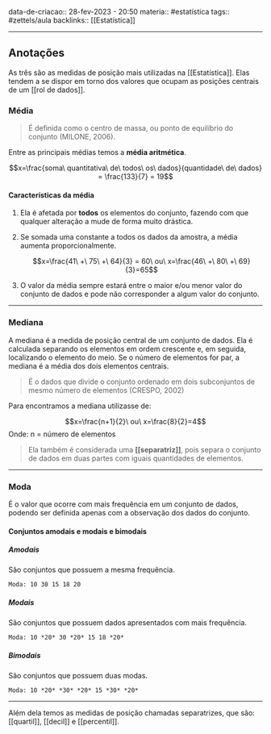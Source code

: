 data-de-criacao:: 28-fev-2023 - 20:50
materia:: #estatística
tags:: #zettels/aula
backlinks:: [[Estatística]]

---


## Anotações

As três são as medidas de posição mais utilizadas na [[Estatística]]. Elas tendem a se dispor em torno dos valores que ocupam as posições centrais de um [[rol de dados]].

### Média

>É definida como o centro de massa, ou ponto de equilíbrio do conjunto (MILONE, 2006).

Entre as principais médias temos a **média aritmética**.

$$x=\frac{soma\ quantitativa\ de\ todos\ os\ dados}{quantidade\ de\ dados} = \frac{133}{7} = 19$$
#### Características da média

1. Ela é afetada por **todos** os elementos do conjunto, fazendo com que qualquer alteração a mude de forma muito drástica.
2. Se somada uma constante a todos os dados da amostra, a média aumenta proporcionalmente.
	

	$$x=\frac{41\ +\ 75\ +\ 64}{3} = 60\ ou\ x=\frac{46\ +\ 80\ +\ 69}{3}=65$$
3. O valor da média sempre estará entre o maior e/ou menor valor do conjunto de dados e pode não corresponder a algum valor do conjunto.

---
### Mediana

A mediana é a medida de posição central de um conjunto de dados. Ela é calculada separando os elementos em ordem crescente e, em seguida, localizando o elemento do meio. Se o número de elementos for par, a mediana é a média dos dois elementos centrais.

> É o dados que divide o conjunto ordenado em dois subconjuntos de mesmo número de elementos (CRESPO, 2002)

Para encontramos a mediana utilizasse de:

$$x=\frac{n+1}{2}\ ou\ x=\frac{8}{2}=4$$
Onde: 
n = número de elementos

>Ela também é considerada uma **[[separatriz]]**, pois separa o conjunto de dados em duas partes com iguais quantidades de elementos.

---
### Moda

É o valor que ocorre com mais frequência em um conjunto de dados, podendo ser definida apenas com a observação dos dados do conjunto.

#### Conjuntos amodais e modais e bimodais

##### Amodais

São conjuntos que possuem a mesma frequência.

```
Moda: 10 30 15 18 20
```

##### Modais

São conjuntos que possuem dados apresentados com mais frequência.

```
Moda: 10 *20* 30 *20* 15 18 *20*
```

##### Bimodais

São conjuntos que possuem duas modas.

```
Moda: 10 *20* *30* *20* 15 *30* *20*
```

---
Além dela temos as medidas de posição chamadas separatrizes, que são: [[quartil]], [[decil]] e [[percentil]].
